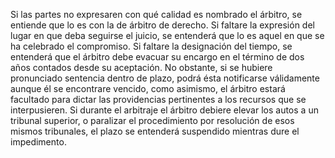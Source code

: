 Si las partes no expresaren con qué calidad es nombrado el árbitro, se entiende que lo es con la de árbitro de derecho.
Si faltare la expresión del lugar en que deba seguirse el juicio, se entenderá que lo es aquel en que se ha celebrado el compromiso.
Si faltare la designación del tiempo, se entenderá que el árbitro debe evacuar su encargo en el término de dos años contados desde su aceptación.
No obstante, si se hubiere pronunciado sentencia dentro de plazo, podrá ésta notificarse válidamente aunque él se encontrare vencido, como asimismo, el árbitro estará facultado para dictar las providencias pertinentes a los recursos que se interpusieren.
Si durante el arbitraje el árbitro debiere elevar los autos a un tribunal superior, o paralizar el procedimiento por resolución de esos mismos tribunales, el plazo se entenderá suspendido mientras dure el impedimento.
